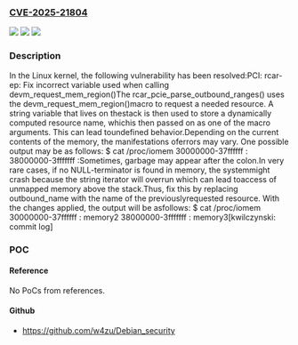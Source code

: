 ### [CVE-2025-21804](https://cve.mitre.org/cgi-bin/cvename.cgi?name=CVE-2025-21804)
![](https://img.shields.io/static/v1?label=Product&message=Linux&color=blue)
![](https://img.shields.io/static/v1?label=Version&message=2a6d0d63d99956a66f6605832f11755d74a41951%3C%207a47e14c5fb0b6dba7073be7b0119fb8fe864e01%20&color=brighgreen)
![](https://img.shields.io/static/v1?label=Vulnerability&message=n%2Fa&color=brighgreen)

### Description

In the Linux kernel, the following vulnerability has been resolved:PCI: rcar-ep: Fix incorrect variable used when calling devm_request_mem_region()The rcar_pcie_parse_outbound_ranges() uses the devm_request_mem_region()macro to request a needed resource. A string variable that lives on thestack is then used to store a dynamically computed resource name, whichis then passed on as one of the macro arguments. This can lead toundefined behavior.Depending on the current contents of the memory, the manifestations oferrors may vary. One possible output may be as follows:  $ cat /proc/iomem  30000000-37ffffff :  38000000-3fffffff :Sometimes, garbage may appear after the colon.In very rare cases, if no NULL-terminator is found in memory, the systemmight crash because the string iterator will overrun which can lead toaccess of unmapped memory above the stack.Thus, fix this by replacing outbound_name with the name of the previouslyrequested resource. With the changes applied, the output will be asfollows:  $ cat /proc/iomem  30000000-37ffffff : memory2  38000000-3fffffff : memory3[kwilczynski: commit log]

### POC

#### Reference
No PoCs from references.

#### Github
- https://github.com/w4zu/Debian_security

